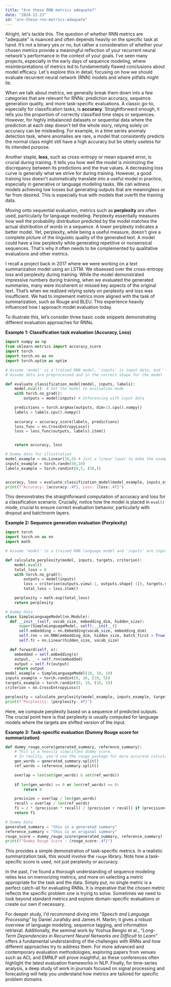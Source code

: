 ```yaml
---
title: "Are these RNN metrics adequate?"
date: "2024-12-23"
id: "are-these-rnn-metrics-adequate"
---
```


Alright, let's tackle this. The question of whether RNN metrics are "adequate" is nuanced and often depends heavily on the specific task at hand. It’s not a binary yes or no, but rather a consideration of whether your chosen metrics provide a meaningful reflection of your recurrent neural network's performance in the context of your goals. I've seen many projects, especially in the early days of sequence modeling, where misinterpretations of metrics led to fundamentally flawed conclusions about model efficacy. Let's explore this in detail, focusing on how we should evaluate recurrent neural network (RNN) models and where pitfalls might lie.

When we talk about metrics, we generally break them down into a few categories that are relevant for RNNs: prediction accuracy, sequence generation quality, and more task-specific evaluations. A classic go-to, especially for classification tasks, is **accuracy**. Straightforward enough, it tells you the proportion of correctly classified time steps or sequences. However, for highly imbalanced datasets or sequential data where the prediction at each step doesn't tell the whole story, relying solely on accuracy can be misleading. For example, in a time series anomaly detection task, where anomalies are rare, a model that consistently predicts the normal class might still have a high accuracy but be utterly useless for its intended purpose.

Another staple, **loss**, such as cross-entropy or mean squared error, is crucial during training. It tells you how well the model is minimizing the discrepancy between its predictions and the true values. A decreasing loss curve is generally what we strive for during training. However, a good training loss doesn't automatically translate into a useful model in practice, especially in generative or language modeling tasks. We can witness models achieving low losses but generating outputs that are meaningless or far from desired. This is especially true with models that overfit the training data.

Moving onto sequential evaluation, metrics such as **perplexity** are often used, particularly for language modeling. Perplexity essentially measures how well the probability distribution predicted by the model matches the actual distribution of words in a sequence. A lower perplexity indicates a better model. Yet, perplexity, while being a useful measure, doesn't give a complete picture of the linguistic quality of the generated text. A model could have a low perplexity while generating repetitive or nonsensical sequences. That's why it often needs to be complemented by qualitative evaluations and other metrics.

I recall a project back in 2017 where we were working on a text summarization model using an LSTM. We obsessed over the cross-entropy loss and perplexity during training. While the model demonstrated impressive numbers during training, when we evaluated the generated summaries, many were incoherent or missed key aspects of the original text. That’s when we realized relying solely on perplexity and loss was insufficient. We had to implement metrics more aligned with the task of summarization, such as Rouge and BLEU. This experience heavily influenced how I approach model evaluation today.

To illustrate this, let’s consider three basic code snippets demonstrating different evaluation approaches for RNNs.

**Example 1: Classification task evaluation (Accuracy, Loss)**

```python
import numpy as np
from sklearn.metrics import accuracy_score
import torch
import torch.nn as nn
import torch.optim as optim

# Assume 'model' is a trained RNN model, 'inputs' is input data, and 'labels' is target labels
# Assume data are preprocessed and in the correct shape for the model

def evaluate_classification_model(model, inputs, labels):
    model.eval()  # Set the model to evaluation mode
    with torch.no_grad():
        outputs = model(inputs) # Inferencing with input data

    predictions = torch.argmax(outputs, dim=1).cpu().numpy()
    labels = labels.cpu().numpy()
    
    accuracy = accuracy_score(labels, predictions)
    loss_func = nn.CrossEntropyLoss()
    loss = loss_func(outputs, labels).item()


    return accuracy, loss

# Dummy data for illustration
model_example = nn.Linear(10,5) # Just a linear layer to make the example runnable
inputs_example = torch.randn(50,10)
labels_example = torch.randint(0,5, (50,))


accuracy, loss = evaluate_classification_model(model_example, inputs_example, labels_example)
print(f"Accuracy: {accuracy:.4f}, Loss: {loss:.4f}")
```

This demonstrates the straightforward computation of accuracy and loss for a classification scenario. Crucially, notice how the model is placed in `eval()` mode, crucial to ensure correct evaluation behavior, particularly with dropout and batchnorm layers.

**Example 2: Sequence generation evaluation (Perplexity)**

```python
import torch
import torch.nn as nn
import math

# Assume 'model' is a trained RNN language model and 'inputs' are input sequences

def calculate_perplexity(model, inputs, targets, criterion):
    model.eval()
    total_loss = 0
    with torch.no_grad():
        outputs = model(inputs)
        loss = criterion(outputs.view(-1, outputs.shape[-1]), targets.view(-1))
        total_loss = loss.item()

    perplexity = math.exp(total_loss)
    return perplexity

# Dummy Data
class SimpleLanguageModel(nn.Module):
  def __init__(self, vocab_size, embedding_dim, hidden_size):
      super(SimpleLanguageModel, self).__init__()
      self.embedding = nn.Embedding(vocab_size, embedding_dim)
      self.rnn = nn.RNN(embedding_dim, hidden_size, batch_first = True)
      self.fc = nn.Linear(hidden_size, vocab_size)

  def forward(self, x):
    embedded = self.embedding(x)
    output, _ = self.rnn(embedded)
    output = self.fc(output)
    return output
model_example = SimpleLanguageModel(10, 10, 10)
inputs_example = torch.randint(0, 10, (10, 5))
targets_example = torch.randint(0, 10, (10, 5))
criterion = nn.CrossEntropyLoss()

perplexity = calculate_perplexity(model_example, inputs_example, targets_example, criterion)
print(f"Perplexity: {perplexity:.4f}")
```

Here, we compute perplexity based on a sequence of predicted outputs. The crucial point here is that perplexity is usually computed for language models where the targets are shifted version of the input.

**Example 3: Task-specific evaluation (Dummy Rouge score for summarization)**

```python
def dummy_rouge_score(generated_summary, reference_summary):
    # This is a heavily simplified dummy score.
    # In reality, you'd use the rouge package for more accurate calculations.
    gen_words = generated_summary.split()
    ref_words = reference_summary.split()

    overlap = len(set(gen_words) & set(ref_words))
    
    if len(gen_words) == 0 or len(ref_words) == 0:
        return 0

    precision = overlap / len(gen_words)
    recall = overlap / len(ref_words)
    f1 = 2 * (precision * recall) / (precision + recall) if (precision+recall) > 0 else 0
    return f1

# Dummy Data
generated_summary = "this is a generated summary"
reference_summary = "this is an original summary"
rouge_score = dummy_rouge_score(generated_summary, reference_summary)
print(f"Dummy Rouge Score : {rouge_score:.4f}")
```

This provides a simple demonstration of task-specific metrics. In a realistic summarization task, this would involve the `rouge` library. Note how a task-specific score is used, not just perplexity or accuracy.

In the past, I've found a thorough understanding of sequence modeling relies less on memorizing metrics, and more on selecting a metric appropriate for the task and the data. Simply put, no single metric is a perfect catch-all for evaluating RNNs. It is imperative that the chosen metric reflects the specific problem one is trying to solve. Sometimes we need to look beyond standard metrics and explore domain-specific evaluations or create our own if necessary.

For deeper study, I'd recommend diving into *“Speech and Language Processing”* by Daniel Jurafsky and James H. Martin; it gives a robust overview of language modeling, sequence tagging, and information retrieval. Additionally, the seminal work by Yoshua Bengio et al., *“Long-Term Dependencies in Recurrent Neural Networks are Difficult to Learn”* offers a fundamental understanding of the challenges with RNNs and how different approaches try to address them. For more advanced and contemporary evaluation methodologies, exploring papers from venues such as ACL and EMNLP will prove insightful, as these conferences often highlight the latest evaluation frameworks in NLP. Finally, for time-series analysis, a deep study of work in journals focused on signal processing and forecasting will help you understand how metrics are tailored for specific problem domains.
